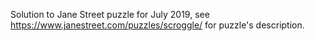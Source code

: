 Solution to Jane Street puzzle for July 2019, see https://www.janestreet.com/puzzles/scroggle/ for puzzle's description.

